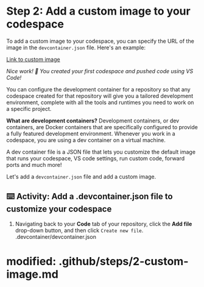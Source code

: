 <!--
   <<< Author notes: Step 2 >>>
   Start this step by acknowledging the previous step.
   Define terms and link to docs.github.com.
-->
# Step 2: Add a custom image to your codespace

To add a custom image to your codespace, you can specify the URL of the image in the `devcontainer.json` file. Here's an example:

[Link to custom image](https://th.bing.com/th/id/OIP.koEvj0q1HeFTpeVQ2-OD-AAAAA?rs=1&pid=ImgDetMain)

_Nice work! :tada: You created your first codespace and pushed code using VS Code!_

You can configure the development container for a repository so that any codespace created for that repository will give you a tailored development environment, complete with all the tools and runtimes you need to work on a specific project.

**What are development containers?** Development containers, or dev containers, are Docker containers that are specifically configured to provide a fully featured development environment. Whenever you work in a codespace, you are using a dev container on a virtual machine.

A dev container file is a JSON file that lets you customize the default image that runs your codespace, VS code settings, run custom code, forward ports and much more!

Let's add a `devcontainer.json` file and add a custom image.

## :keyboard: Activity: Add a .devcontainer.json file to customize your codespace

1. Navigating back to your **Code** tab of your repository, click the **Add file** drop-down button, and then click `Create new file`.
      .devcontainer/devcontainer.json

# modified:   .github/steps/2-custom-image.md
